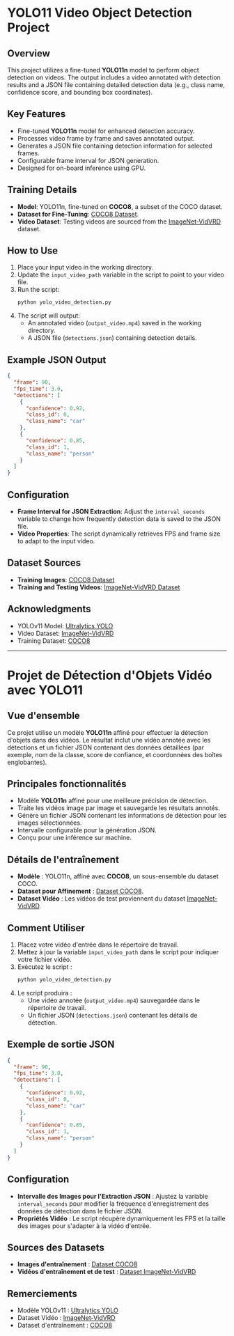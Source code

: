 # YOLO11 Video Object Detection Project

## Overview
This project utilizes a fine-tuned **YOLO11n** model to perform object detection on videos. The output includes a video annotated with detection results and a JSON file containing detailed detection data (e.g., class name, confidence score, and bounding box coordinates).

## Key Features
- Fine-tuned **YOLO11n** model for enhanced detection accuracy.
- Processes video frame by frame and saves annotated output.
- Generates a JSON file containing detection information for selected frames.
- Configurable frame interval for JSON generation.
- Designed for on-board inference using GPU.

## Training Details
- **Model**: YOLO11n, fine-tuned on **COCO8**, a subset of the COCO dataset.
- **Dataset for Fine-Tuning**: [COCO8 Dataset](https://cocodataset.org).
- **Video Dataset**: Testing videos are sourced from the [ImageNet-VidVRD](https://xdshang.github.io/docs/imagenet-vidvrd.html) dataset.

## How to Use
1. Place your input video in the working directory.
2. Update the `input_video_path` variable in the script to point to your video file.
3. Run the script:
   ```bash
   python yolo_video_detection.py
   ```
4. The script will output:
   - An annotated video (`output_video.mp4`) saved in the working directory.
   - A JSON file (`detections.json`) containing detection details.

## Example JSON Output
```json
{
  "frame": 90,
  "fps_time": 3.0,
  "detections": [
    {
      "confidence": 0.92,
      "class_id": 0,
      "class_name": "car"
    },
    {
      "confidence": 0.85,
      "class_id": 1,
      "class_name": "person"
    }
  ]
}
```

## Configuration
- **Frame Interval for JSON Extraction**: Adjust the `interval_seconds` variable to change how frequently detection data is saved to the JSON file.
- **Video Properties**: The script dynamically retrieves FPS and frame size to adapt to the input video.

## Dataset Sources
- **Training Images**: [COCO8 Dataset](https://cocodataset.org)
- **Training and Testing Videos**: [ImageNet-VidVRD Dataset](https://xdshang.github.io/docs/imagenet-vidvrd.html)

## Acknowledgments
- YOLOv11 Model: [Ultralytics YOLO](https://github.com/ultralytics)
- Video Dataset: [ImageNet-VidVRD](https://xdshang.github.io/docs/imagenet-vidvrd.html)
- Training Dataset: [COCO8](https://cocodataset.org)

---

# Projet de Détection d'Objets Vidéo avec YOLO11

## Vue d'ensemble
Ce projet utilise un modèle **YOLO11n** affiné pour effectuer la détection d'objets dans des vidéos. Le résultat inclut une vidéo annotée avec les détections et un fichier JSON contenant des données détaillées (par exemple, nom de la classe, score de confiance, et coordonnées des boîtes englobantes).

## Principales fonctionnalités
- Modèle **YOLO11n** affiné pour une meilleure précision de détection.
- Traite les vidéos image par image et sauvegarde les résultats annotés.
- Génère un fichier JSON contenant les informations de détection pour les images sélectionnées.
- Intervalle configurable pour la génération JSON.
- Conçu pour une inférence sur machine.

## Détails de l'entraînement
- **Modèle** : YOLO11n, affiné avec **COCO8**, un sous-ensemble du dataset COCO.
- **Dataset pour Affinement** : [Dataset COCO8](https://cocodataset.org).
- **Dataset Vidéo** : Les vidéos de test proviennent du dataset [ImageNet-VidVRD](https://xdshang.github.io/docs/imagenet-vidvrd.html).

## Comment Utiliser
1. Placez votre vidéo d'entrée dans le répertoire de travail.
2. Mettez à jour la variable `input_video_path` dans le script pour indiquer votre fichier vidéo.
3. Exécutez le script :
   ```bash
   python yolo_video_detection.py
   ```
4. Le script produira :
   - Une vidéo annotée (`output_video.mp4`) sauvegardée dans le répertoire de travail.
   - Un fichier JSON (`detections.json`) contenant les détails de détection.

## Exemple de sortie JSON
```json
{
  "frame": 90,
  "fps_time": 3.0,
  "detections": [
    {
      "confidence": 0.92,
      "class_id": 0,
      "class_name": "car"
    },
    {
      "confidence": 0.85,
      "class_id": 1,
      "class_name": "person"
    }
  ]
}
```

## Configuration
- **Intervalle des Images pour l'Extraction JSON** : Ajustez la variable `interval_seconds` pour modifier la fréquence d'enregistrement des données de détection dans le fichier JSON.
- **Propriétés Vidéo** : Le script récupère dynamiquement les FPS et la taille des images pour s'adapter à la vidéo d'entrée.

## Sources des Datasets
- **Images d'entraînement** : [Dataset COCO8](https://cocodataset.org)
- **Vidéos d'entraînement et de test** : [Dataset ImageNet-VidVRD](https://xdshang.github.io/docs/imagenet-vidvrd.html)

## Remerciements
- Modèle YOLOv11 : [Ultralytics YOLO](https://github.com/ultralytics)
- Dataset Vidéo : [ImageNet-VidVRD](https://xdshang.github.io/docs/imagenet-vidvrd.html)
- Dataset d'entraînement : [COCO8](https://cocodataset.org)
